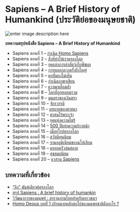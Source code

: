 Sapiens – A Brief History of Humankind (ประวัติย่อของมนุษยชาติ)
===
![enter image description here](https://images-se-ed.com/ws/Storage/Originals/978616/301/9786163016560L.jpg?h=3ea1d17655a35e145c05d27799718197)

**บทความสรุปหนังสือ Sapiens – A Brief History of Humankind**

- Sapiens ตอนที่ 1 – [กำเนิด Homo Sapiens](https://anontawong.com/2016/12/11/sapiens-1/)  
- Sapiens ตอนที่ 2 – [สิ่งที่ทำให้เราครองโลก  ](https://anontawong.com/2016/12/18/sapiens-2/)
- Sapiens ตอนที่ 3 – [ยุคแห่งการล่าสัตว์เก็บพืชผล  ](https://anontawong.com/2016/12/25/sapiens-3/)
- Sapiens ตอนที่ 4 – [การหลอกลวงครั้งยิ่งใหญ่  ](https://anontawong.com/2017/01/08/sapiens-4/)
- Sapiens ตอนที่ 5 – [คุกที่มองไม่เห็น  ](https://anontawong.com/2017/01/15/sapiens-5/)
- Sapiens ตอนที่ 6 – [กำเนิดภาษาเขียน  ](https://anontawong.com/2017/01/22/sapiens-6/)
- Sapiens ตอนที่ 7 – [ความเหลื่อมล้ำ  ](https://anontawong.com/2017/01/29/sapiens-7/)
- Sapiens ตอนที่ 8 – [โลกที่ถูกหลอมรวม  ](https://anontawong.com/2017/02/05/sapiens-8/)
- Sapiens ตอนที่ 9 – [มนตราของเงินตรา  ](https://anontawong.com/2017/02/12/sapiens-9/)
- Sapiens ตอนที่ 10 – [จักรวรรดิ  ](https://anontawong.com/2017/02/20/sapiens-10/)
- Sapiens ตอนที่ 11 – [บทบาทของศาสนา  ](https://anontawong.com/2017/02/26/sapiens-11/)
- Sapiens ตอนที่ 12 – [ศาสนไร้พระเจ้า  ](https://anontawong.com/2017/03/05/sapiens-12/)
- Sapiens ตอนที่ 13 – [ยุคแห่งความไม่รู้  
](https://anontawong.com/2017/03/19/sapiens-13/)
- Sapiens ตอนที่ 14 – [500 ปีแห่งความก้าวหน้า  ](https://anontawong.com/2017/03/26/sapiens-14/)
- Sapiens ตอนที่ 15 – [เมื่อยุโรปครองโลก  
](https://anontawong.com/2017/04/02/sapiens-15/)
- Sapiens ตอนที่ 16 – [สวัสดีทุนนิยม  
](https://anontawong.com/2017/04/09/sapiens-16/)
- Sapiens ตอนที่ 17 – [จานอลูมิเนียมของนโปเลียน  
](https://anontawong.com/2017/04/17/sapiens-17/)
- Sapiens ตอนที่ 18 – [ครอบครัวล่มสลาย  
](https://anontawong.com/2017/04/23/sapiens-18/)
- Sapiens ตอนที่ 19 – [สุขสมบ่มิสม  
](https://anontawong.com/2017/04/30/sapiens-19/)
- Sapiens ตอนที่ 20 – [อวสาน Sapiens](https://anontawong.com/2017/05/08/sapiens-20/)

## บทความที่เกี่ยวข้อง

- [“ลิง” พันธ์ุเดียวผู้ครองโลก](https://www.the101.world/homo-sapiens/)
- [สรุป Sapiens : A brief history of humankin](https://medium.com/@potaeeddylunna/%E0%B8%AA%E0%B8%A3%E0%B8%B8%E0%B8%9B-sapiens-a-brief-history-of-humankind-by-trader-group-%E0%B9%80%E0%B8%84%E0%B9%89%E0%B8%B2%E0%B9%80%E0%B8%AD%E0%B8%87-%E0%B8%81%E0%B9%87%E0%B9%80%E0%B8%84%E0%B9%89%E0%B8%B2%E0%B8%88%E0%B8%B0%E0%B8%95%E0%B8%B1%E0%B9%89%E0%B8%87%E0%B8%8A%E0%B8%B7%E0%B9%88%E0%B8%AD%E0%B9%81%E0%B8%9A%E0%B8%9A%E0%B8%99%E0%B8%B5%E0%B9%89%E0%B8%AD%E0%B9%88%E0%B8%B0-83dede47f875)
- [วิวัฒนาการของมนุษย์ : สารานุกรมไทยสำหรับเยาวชนฯ](http://kanchanapisek.or.th/kp6/sub/book/book.php?book=33&chap=4&page=chap4.htm)
- [Homo Deous บทที่ 1 เป้าหมายหลักต่อไปของมนุษยชาติคืออะไร ?](https://medium.com/@Trader4.0/%E0%B8%AA%E0%B8%A3%E0%B8%B8%E0%B8%9B-homo-deous-%E0%B8%9A%E0%B8%97%E0%B8%97%E0%B8%B5%E0%B9%88-1-%E0%B9%80%E0%B8%9B%E0%B9%89%E0%B8%B2%E0%B8%AB%E0%B8%A1%E0%B8%B2%E0%B8%A2%E0%B8%AB%E0%B8%A5%E0%B8%B1%E0%B8%81%E0%B8%95%E0%B9%88%E0%B8%AD%E0%B9%84%E0%B8%9B%E0%B8%82%E0%B8%AD%E0%B8%87%E0%B8%A1%E0%B8%99%E0%B8%B8%E0%B8%A9%E0%B8%A2%E0%B8%8A%E0%B8%B2%E0%B8%95%E0%B8%B4%E0%B8%84%E0%B8%B7%E0%B8%AD%E0%B8%AD%E0%B8%B0%E0%B9%84%E0%B8%A3-f98785ad0236)

